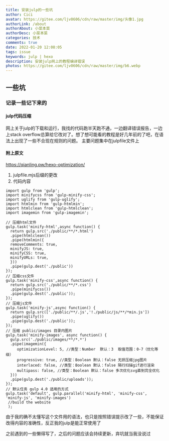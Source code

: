 ```yaml
---
title: 安装julp的一些坑
author: Cici
avatar: https://gitee.com/ljv0606/cdn/raw/master/img/头像1.jpg
authorLink: /about
authorAbout: 小菜本菜
authorDesc: 小菜本菜
categories: 技术
comments: true
date: 2022-01-20 12:08:05
tags: issue
keywords: julp | hexo
description: 安装julp网上的教程编译错误
photos: https://gitee.com/ljv0606/cdn/raw/master/img/b6.webp
---
```

## 一些坑
### 记录一些记下来的
#### julp代码压缩
网上关于julp的下载和运行，我找的代码跑半天跑不通，一边翻译错误报告，一边上stack overflow总算给它改对了。想了想可能看的教程是好几年前的了吧，在语法上出现了一些不合现在规则的问题。
主要问题集中在julpfile文件上

#### 附上原文
https://qianling.pw/hexo-optimization/

1. julpfile.mjs后缀的更改
2. 代码内容

```
import gulp from 'gulp';
import minifycss from 'gulp-minify-css';
import uglify from 'gulp-uglify';
import htmlmin from 'gulp-htmlmin';
import htmlclean from 'gulp-htmlclean';
import imagemin from 'gulp-imagemin';

// 压缩html文件
gulp.task('minify-html',async function() {
  return gulp.src('./public/**/*.html')
  .pipe(htmlclean())
  .pipe(htmlmin({
  removeComments: true,
  minifyJS: true,
  minifyCSS: true,
  minifyURLs: true,
  }))
  .pipe(gulp.dest('./public'))
});
// 压缩css文件
gulp.task('minify-css',async function() {
  return gulp.src('./public/**/*.css')
  .pipe(minifycss())
  .pipe(gulp.dest('./public'));
});
// 压缩js文件
gulp.task('minify-js',async function() {
  return gulp.src(['./public/**/.js','!./public/js/**/*min.js'])
  .pipe(uglify())
  .pipe(gulp.dest('./public'));
});
// 压缩 public/images 目录内图片
gulp.task('minify-images', async function() {
  gulp.src('./public/images/**/*.*')
  .pipe(imagemin({
     optimizationLevel: 5, //类型：Number  默认：3  取值范围：0-7（优化等级）
     progressive: true, //类型：Boolean 默认：false 无损压缩jpg图片
     interlaced: false, //类型：Boolean 默认：false 隔行扫描gif进行渲染
     multipass: false, //类型：Boolean 默认：false 多次优化svg直到完全优化
  }))
  .pipe(gulp.dest('./public/uploads'));
});
// 默认任务 gulp 4.0 适用的方式
gulp.task('default', gulp.parallel('minify-html', 'minify-css', 'minify-js', 'minify-images')
 //build the website
 );
```

由于我的确不太懂写这个文件用的语法，也只是按照错误提示改了一些，不能保证改得内容的准确性，反正我的julp是能正常使用了

之前遇到的一些懒得写了，之后的问题应该会持续更新，弃坑就当我没说过